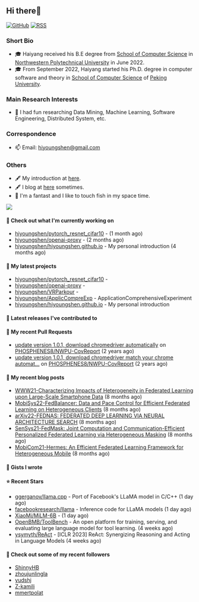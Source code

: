 ## Hi there👋
[![GitHub](https://img.shields.io/badge/dynamic/json?logo=github&label=GitHub&labelColor=495867&color=495867&query=%24.data.totalSubs&url=https%3A%2F%2Fapi.spencerwoo.com%2Fsubstats%2F%3Fsource%3Dgithub%26queryKey%3Dhayschan&style=flat-square)](https://github.com/hiyoungshen)
[![RSS](https://img.shields.io/badge/dynamic/json?logo=rss&logoColor=white&label=RSS&labelColor=95B8D1&color=95B8D1&query=%24.data.totalSubs&url=https%3A%2F%2Fapi.spencerwoo.com%2Fsubstats%2F%3Fsource%3Dfeedly%257Cinoreader%257CfeedsPub%26queryKey%3Dhttps://haysc.tech/feed.xml&style=flat-square)](https://hiyoungshen.github.io/)

### Short Bio
- 🎓 Haiyang received his B.E degree from [School of Computer Science](https://jsj.nwpu.edu.cn/) in [Northwestern Polytechnical University](https://www.nwpu.edu.cn/) in June 2022.
- 🎓 From September 2022, Haiyang started his Ph.D. degree in computer software and theory in [School of Computer Science](https://cs.pku.edu.cn/) of [Peking University](https://www.pku.edu.cn/).

### Main Research Interests
- 🌱 I had fun researching Data Mining, Machine Learning, Software Engineering, Distributed System, etc.

### Correspondence
- 📫 Email: [hiyoungshen@gmail.com](mailto:hiyoungshen@gmail.com)

### Others
- 🖋 My introduction at [here](https://intro.bestshy.top).
- 🖋 I blog at [here](https://blog.bestshy.top) sometimes.
- 🤔 I'm a fantast and I like to touch fish in my space time.

<img align="center" src="https://github-readme-stats.vercel.app/api?username=hiyoungshen&show_icons=true&icon_color=CE1D2D&text_color=718096&bg_color=ffffff&hide_title=true" />

#### 👷 Check out what I'm currently working on

- [hiyoungshen/pytorch_resnet_cifar10](https://github.com/hiyoungshen/pytorch_resnet_cifar10) -  (1 month ago)
- [hiyoungshen/openai-proxy](https://github.com/hiyoungshen/openai-proxy) -  (2 months ago)
- [hiyoungshen/hiyoungshen.github.io](https://github.com/hiyoungshen/hiyoungshen.github.io) - My personal introduction (4 months ago)

#### 🌱 My latest projects

- [hiyoungshen/pytorch_resnet_cifar10](https://github.com/hiyoungshen/pytorch_resnet_cifar10) - 
- [hiyoungshen/openai-proxy](https://github.com/hiyoungshen/openai-proxy) - 
- [hiyoungshen/VRParkour](https://github.com/hiyoungshen/VRParkour) - 
- [hiyoungshen/ApplicCompreExp](https://github.com/hiyoungshen/ApplicCompreExp) - ApplicationComprehensiveExperiment
- [hiyoungshen/hiyoungshen.github.io](https://github.com/hiyoungshen/hiyoungshen.github.io) - My personal introduction

#### 🔭 Latest releases I've contributed to


#### 🔨 My recent Pull Requests

- [update version 1.0.1, download chromedriver automatically](https://github.com/PHOSPHENES8/NWPU-CovReport/pull/2) on [PHOSPHENES8/NWPU-CovReport](https://github.com/PHOSPHENES8/NWPU-CovReport) (2 years ago)
- [update version 1.0.1, download chromedriver match your chrome automat…](https://github.com/PHOSPHENES8/NWPU-CovReport/pull/1) on [PHOSPHENES8/NWPU-CovReport](https://github.com/PHOSPHENES8/NWPU-CovReport) (2 years ago)

#### 📜 My recent blog posts

- [WWW21-Characterizing Impacts of Heterogeneity in Federated Learning upon Large-Scale Smartphone Data](https://hiyoungshen.github.io/2022/12/25/www21-characterizing-impacts-of-heterogeneity-in-federated-learning-upon-large-scale-smartphone-data/) (8 months ago)
- [MobiSys22-FedBalancer: Data and Pace Control for Efficient Federated Learning on Heterogeneous Clients](https://hiyoungshen.github.io/2022/12/24/mobisys-fedbalancer-data-and-pace-control-for-efficient-federated-learning-on-heterogeneous-clients/) (8 months ago)
- [arXiv22-FEDNAS: FEDERATED DEEP LEARNING VIA NEURAL ARCHITECTURE SEARCH](https://hiyoungshen.github.io/2022/12/24/arxiv22-fednas-federated-deep-learning-via-neural-architecture-search/) (8 months ago)
- [SenSys21-FedMask: Joint Computation and Communication-Efficient Personalized Federated Learning via Heterogeneous Masking](https://hiyoungshen.github.io/2022/12/24/sensys21-fedmask-joint-computation-and-communication-efficient-personalized-federated-learning-via-heterogeneous-masking/) (8 months ago)
- [MobiCom21-Hermes: An Efficient Federated Learning Framework for Heterogeneous Mobile](https://hiyoungshen.github.io/2022/12/23/mobicom21-hermes-an-efficient-federated-learning-framework-for-heterogeneous-mobile-clients/) (8 months ago)

#### 📓 Gists I wrote


#### ⭐ Recent Stars

- [ggerganov/llama.cpp](https://github.com/ggerganov/llama.cpp) - Port of Facebook&#39;s LLaMA model in C/C&#43;&#43; (1 day ago)
- [facebookresearch/llama](https://github.com/facebookresearch/llama) - Inference code for LLaMA models (1 day ago)
- [XiaoMi/MiLM-6B](https://github.com/XiaoMi/MiLM-6B) -  (1 day ago)
- [OpenBMB/ToolBench](https://github.com/OpenBMB/ToolBench) - An open platform for training, serving, and evaluating large language model for tool learning. (4 weeks ago)
- [ysymyth/ReAct](https://github.com/ysymyth/ReAct) - [ICLR 2023] ReAct: Synergizing Reasoning and Acting in Language Models (4 weeks ago)

#### 👯 Check out some of my recent followers

- [ShinnyHB](https://github.com/ShinnyHB)
- [zhoujunlingla](https://github.com/zhoujunlingla)
- [yudshj](https://github.com/yudshj)
- [Z-kamili](https://github.com/Z-kamili)
- [mmertpolat](https://github.com/mmertpolat)


